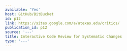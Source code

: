 ```yaml
---
available: 'Yes'
host: GitHub/BitBucket
id: p12
link: https://sites.google.com/a/utexas.edu/critics/
publication_id: p12
source: '---'
title: Interactive Code Review for Systematic Changes
type: '---'
---
```

